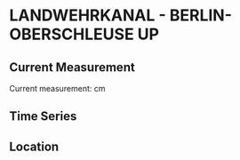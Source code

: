 # LANDWEHRKANAL - BERLIN-OBERSCHLEUSE UP

## Current Measurement

Current measurement: <Value topic="rivers/pegel-online/LWK/BERLIN-OBERSCHLEUSE_UP/measurementValue"/> cm

## Time Series

<TimeSeries topic="rivers/pegel-online/LWK/BERLIN-OBERSCHLEUSE_UP/measurementValue" period="week" />

## Location

<WorldMap>
  <Marker lat="52.4974083171919" lon="13.448832568216398" labelTopic="rivers/pegel-online/LWK/BERLIN-OBERSCHLEUSE_UP" />
</WorldMap>
